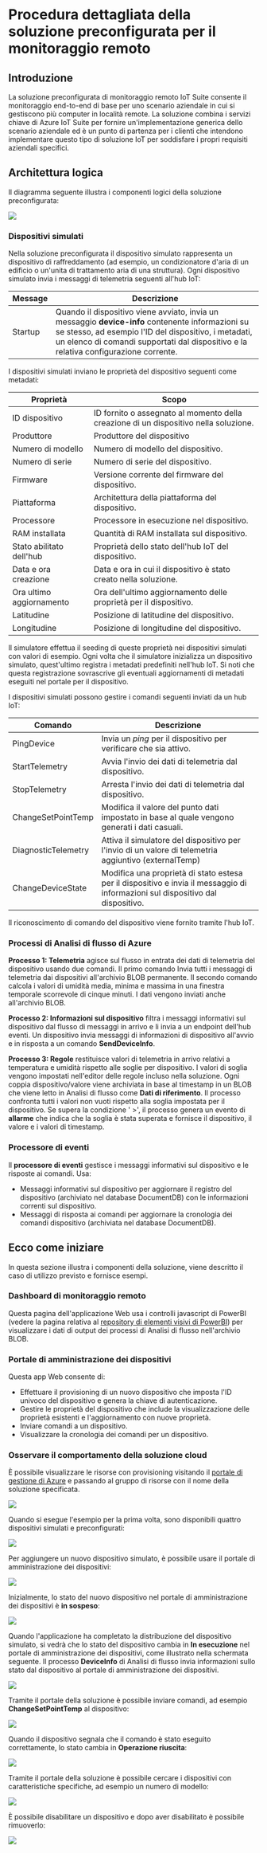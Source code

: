 <properties
 pageTitle="Procedura dettagliata della soluzione preconfigurata per il monitoraggio remoto| Microsoft Azure"
 description="Descrizione della soluzione preconfigurata per il monitoraggio remoto di Azure IoT e relativa architettura."
 services=""
 documentationCenter=""
 authors="stevehob"
 manager="timlt"
 editor=""/>

<tags
 ms.service="na"
 ms.devlang="na"
 ms.topic="article"
 ms.tgt_pltfrm="na"
 ms.workload="na"
 ms.date="10/21/2015"
 ms.author="stevehob"/>

# Procedura dettagliata della soluzione preconfigurata per il monitoraggio remoto

## Introduzione

La soluzione preconfigurata di monitoraggio remoto IoT Suite consente il monitoraggio end-to-end di base per uno scenario aziendale in cui si gestiscono più computer in località remote. La soluzione combina i servizi chiave di Azure IoT Suite per fornire un'implementazione generica dello scenario aziendale ed è un punto di partenza per i clienti che intendono implementare questo tipo di soluzione IoT per soddisfare i propri requisiti aziendali specifici.

## Architettura logica

Il diagramma seguente illustra i componenti logici della soluzione preconfigurata:

![](media/iot-suite-remote-monitoring-sample-walkthrough/remote-monitoring-architecture.png)


### Dispositivi simulati

Nella soluzione preconfigurata il dispositivo simulato rappresenta un dispositivo di raffreddamento (ad esempio, un condizionatore d'aria di un edificio o un'unita di trattamento aria di una struttura). Ogni dispositivo simulato invia i messaggi di telemetria seguenti all'hub IoT:


| Message | Descrizione |
|----------|-------------|
| Startup | Quando il dispositivo viene avviato, invia un messaggio **device-info** contenente informazioni su se stesso, ad esempio l'ID del dispositivo, i metadati, un elenco di comandi supportati dal dispositivo e la relativa configurazione corrente. |


I dispositivi simulati inviano le proprietà del dispositivo seguenti come metadati:

| Proprietà | Scopo |
|------------------------|--------- |
| ID dispositivo | ID fornito o assegnato al momento della creazione di un dispositivo nella soluzione. |
| Produttore | Produttore del dispositivo |
| Numero di modello | Numero di modello del dispositivo. |
| Numero di serie | Numero di serie del dispositivo. |
| Firmware | Versione corrente del firmware del dispositivo. |
| Piattaforma | Architettura della piattaforma del dispositivo. |
| Processore | Processore in esecuzione nel dispositivo. |
| RAM installata | Quantità di RAM installata sul dispositivo. |
| Stato abilitato dell'hub | Proprietà dello stato dell'hub IoT del dispositivo. |
| Data e ora creazione | Data e ora in cui il dispositivo è stato creato nella soluzione. |
| Ora ultimo aggiornamento | Ora dell'ultimo aggiornamento delle proprietà per il dispositivo. |
| Latitudine | Posizione di latitudine del dispositivo. |
| Longitudine | Posizione di longitudine del dispositivo. |

Il simulatore effettua il seeding di queste proprietà nei dispositivi simulati con valori di esempio. Ogni volta che il simulatore inizializza un dispositivo simulato, quest'ultimo registra i metadati predefiniti nell'hub IoT. Si noti che questa registrazione sovrascrive gli eventuali aggiornamenti di metadati eseguiti nel portale per il dispositivo.


I dispositivi simulati possono gestire i comandi seguenti inviati da un hub IoT:

| Comando | Descrizione |
|------------------------|-----------------------------------------------------|
| PingDevice | Invia un _ping_ per il dispositivo per verificare che sia attivo. |
| StartTelemetry | Avvia l'invio dei dati di telemetria dal dispositivo. |
| StopTelemetry | Arresta l'invio dei dati di telemetria dal dispositivo. |
| ChangeSetPointTemp | Modifica il valore del punto dati impostato in base al quale vengono generati i dati casuali. |
| DiagnosticTelemetry | Attiva il simulatore del dispositivo per l'invio di un valore di telemetria aggiuntivo (externalTemp) |
| ChangeDeviceState | Modifica una proprietà di stato estesa per il dispositivo e invia il messaggio di informazioni sul dispositivo dal dispositivo. |


Il riconoscimento di comando del dispositivo viene fornito tramite l'hub IoT.


### Processi di Analisi di flusso di Azure

**Processo 1: Telemetria** agisce sul flusso in entrata dei dati di telemetria del dispositivo usando due comandi. Il primo comando Invia tutti i messaggi di telemetria dai dispositivi all'archivio BLOB permanente. Il secondo comando calcola i valori di umidità media, minima e massima in una finestra temporale scorrevole di cinque minuti. I dati vengono inviati anche all'archivio BLOB.

**Processo 2: Informazioni sul dispositivo** filtra i messaggi informativi sul dispositivo dal flusso di messaggi in arrivo e li invia a un endpoint dell'hub eventi. Un dispositivo invia messaggi di informazioni di dispositivo all'avvio e in risposta a un comando **SendDeviceInfo**.

**Processo 3: Regole** restituisce valori di telemetria in arrivo relativi a temperatura e umidità rispetto alle soglie per dispositivo. I valori di soglia vengono impostati nell'editor delle regole incluso nella soluzione. Ogni coppia dispositivo/valore viene archiviata in base al timestamp in un BLOB che viene letto in Analisi di flusso come **Dati di riferimento**. Il processo confronta tutti i valori non vuoti rispetto alla soglia impostata per il dispositivo. Se supera la condizione ' >', il processo genera un evento di **allarme** che indica che la soglia è stata superata e fornisce il dispositivo, il valore e i valori di timestamp.

### Processore di eventi

Il **processore di eventi** gestisce i messaggi informativi sul dispositivo e le risposte ai comandi. Usa:

- Messaggi informativi sul dispositivo per aggiornare il registro del dispositivo (archiviato nel database DocumentDB) con le informazioni correnti sul dispositivo.
- Messaggi di risposta ai comandi per aggiornare la cronologia dei comandi dispositivo (archiviata nel database DocumentDB).

## Ecco come iniziare

In questa sezione illustra i componenti della soluzione, viene descritto il caso di utilizzo previsto e fornisce esempi.

### Dashboard di monitoraggio remoto
Questa pagina dell'applicazione Web usa i controlli javascript di PowerBI (vedere la pagina relativa al [repository di elementi visivi di PowerBI](https://www.github.com/Microsoft/PowerBI-visuals)) per visualizzare i dati di output dei processi di Analisi di flusso nell'archivio BLOB.


### Portale di amministrazione dei dispositivi

Questa app Web consente di:

- Effettuare il provisioning di un nuovo dispositivo che imposta l'ID univoco del dispositivo e genera la chiave di autenticazione.
- Gestire le proprietà del dispositivo che include la visualizzazione delle proprietà esistenti e l'aggiornamento con nuove proprietà.
- Inviare comandi a un dispositivo.
- Visualizzare la cronologia dei comandi per un dispositivo.

### Osservare il comportamento della soluzione cloud
È possibile visualizzare le risorse con provisioning visitando il [portale di gestione di Azure](https://portal.azure.com) e passando al gruppo di risorse con il nome della soluzione specificata.

![](media/iot-suite-remote-monitoring-sample-walkthrough/azureportal_01.png)

Quando si esegue l'esempio per la prima volta, sono disponibili quattro dispositivi simulati e preconfigurati:

![](media/iot-suite-remote-monitoring-sample-walkthrough/solutionportal_01.png)

Per aggiungere un nuovo dispositivo simulato, è possibile usare il portale di amministrazione dei dispositivi:

![](media/iot-suite-remote-monitoring-sample-walkthrough/solutionportal_02.png)

Inizialmente, lo stato del nuovo dispositivo nel portale di amministrazione dei dispositivi è **in sospeso**:

![](media/iot-suite-remote-monitoring-sample-walkthrough/solutionportal_03.png)

Quando l'applicazione ha completato la distribuzione del dispositivo simulato, si vedrà che lo stato del dispositivo cambia in **In esecuzione** nel portale di amministrazione dei dispositivi, come illustrato nella schermata seguente. Il processo **DeviceInfo** di Analisi di flusso invia informazioni sullo stato dal dispositivo al portale di amministrazione dei dispositivi.

![](media/iot-suite-remote-monitoring-sample-walkthrough/solutionportal_04.png)

Tramite il portale della soluzione è possibile inviare comandi, ad esempio **ChangeSetPointTemp** al dispositivo:

![](media/iot-suite-remote-monitoring-sample-walkthrough/solutionportal_05.png)

Quando il dispositivo segnala che il comando è stato eseguito correttamente, lo stato cambia in **Operazione riuscita**:

![](media/iot-suite-remote-monitoring-sample-walkthrough/solutionportal_06.png)

Tramite il portale della soluzione è possibile cercare i dispositivi con caratteristiche specifiche, ad esempio un numero di modello:

![](media/iot-suite-remote-monitoring-sample-walkthrough/solutionportal_07.png)

È possibile disabilitare un dispositivo e dopo aver disabilitato è possibile rimuoverlo:

![](media/iot-suite-remote-monitoring-sample-walkthrough/solutionportal_08.png)

<!---HONumber=Oct15_HO4-->